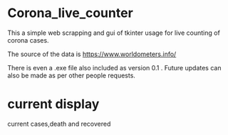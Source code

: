 # Corona_live_counter
This a simple web scrapping and gui of tkinter usage for live counting of corona cases.

The source of the data is https://www.worldometers.info/

There is even a .exe file also included as version 0.1 .
Future updates can also be made as per other people requests.
# current display
current cases,death and recovered

